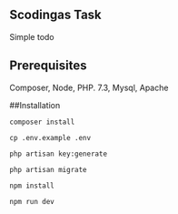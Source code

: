 ## Scodingas Task

Simple todo

## Prerequisites

Composer, Node, PHP. 7.3, Mysql, Apache

##Installation

```
composer install
```
```
cp .env.example .env
```
```
php artisan key:generate
```
```
php artisan migrate
```
```
npm install
```
```
npm run dev
```
